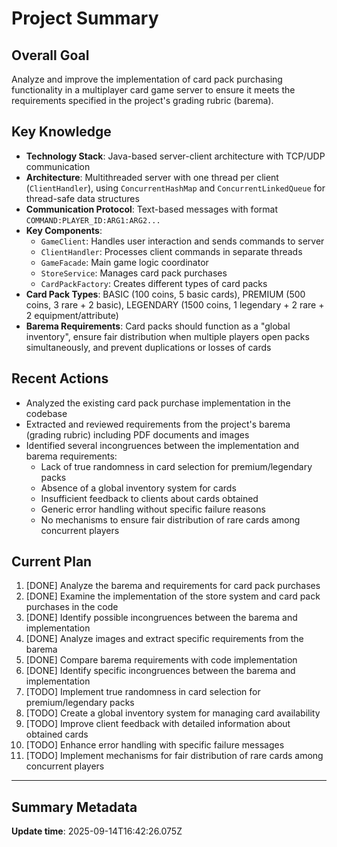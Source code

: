 # Project Summary

## Overall Goal
Analyze and improve the implementation of card pack purchasing functionality in a multiplayer card game server to ensure it meets the requirements specified in the project's grading rubric (barema).

## Key Knowledge
- **Technology Stack**: Java-based server-client architecture with TCP/UDP communication
- **Architecture**: Multithreaded server with one thread per client (`ClientHandler`), using `ConcurrentHashMap` and `ConcurrentLinkedQueue` for thread-safe data structures
- **Communication Protocol**: Text-based messages with format `COMMAND:PLAYER_ID:ARG1:ARG2...`
- **Key Components**:
  - `GameClient`: Handles user interaction and sends commands to server
  - `ClientHandler`: Processes client commands in separate threads
  - `GameFacade`: Main game logic coordinator
  - `StoreService`: Manages card pack purchases
  - `CardPackFactory`: Creates different types of card packs
- **Card Pack Types**: BASIC (100 coins, 5 basic cards), PREMIUM (500 coins, 3 rare + 2 basic), LEGENDARY (1500 coins, 1 legendary + 2 rare + 2 equipment/attribute)
- **Barema Requirements**: Card packs should function as a "global inventory", ensure fair distribution when multiple players open packs simultaneously, and prevent duplications or losses of cards

## Recent Actions
- Analyzed the existing card pack purchase implementation in the codebase
- Extracted and reviewed requirements from the project's barema (grading rubric) including PDF documents and images
- Identified several incongruences between the implementation and barema requirements:
  - Lack of true randomness in card selection for premium/legendary packs
  - Absence of a global inventory system for cards
  - Insufficient feedback to clients about cards obtained
  - Generic error handling without specific failure reasons
  - No mechanisms to ensure fair distribution of rare cards among concurrent players

## Current Plan
1. [DONE] Analyze the barema and requirements for card pack purchases
2. [DONE] Examine the implementation of the store system and card pack purchases in the code
3. [DONE] Identify possible incongruences between the barema and implementation
4. [DONE] Analyze images and extract specific requirements from the barema
5. [DONE] Compare barema requirements with code implementation
6. [DONE] Identify specific incongruences between the barema and implementation
7. [TODO] Implement true randomness in card selection for premium/legendary packs
8. [TODO] Create a global inventory system for managing card availability
9. [TODO] Improve client feedback with detailed information about obtained cards
10. [TODO] Enhance error handling with specific failure messages
11. [TODO] Implement mechanisms for fair distribution of rare cards among concurrent players

---

## Summary Metadata
**Update time**: 2025-09-14T16:42:26.075Z 
